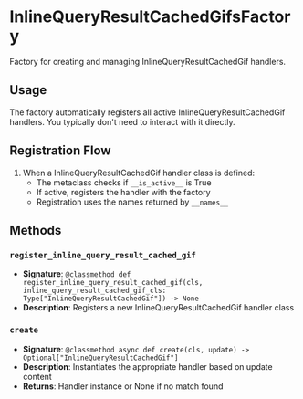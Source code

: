 # InlineQueryResultCachedGifsFactory

Factory for creating and managing InlineQueryResultCachedGif handlers.

## Usage

The factory automatically registers all active InlineQueryResultCachedGif handlers. 
You typically don't need to interact with it directly.

## Registration Flow

1. When a InlineQueryResultCachedGif handler class is defined:
   - The metaclass checks if `__is_active__` is True
   - If active, registers the handler with the factory
   - Registration uses the names returned by `__names__`

## Methods

### `register_inline_query_result_cached_gif`
- **Signature**: `@classmethod def register_inline_query_result_cached_gif(cls, inline_query_result_cached_gif_cls: Type["InlineQueryResultCachedGif"]) -> None`
- **Description**: Registers a new InlineQueryResultCachedGif handler class

### `create`
- **Signature**: `@classmethod async def create(cls, update) -> Optional["InlineQueryResultCachedGif"]`
- **Description**: Instantiates the appropriate handler based on update content
- **Returns**: Handler instance or None if no match found
